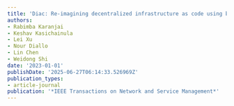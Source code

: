 ```yaml
---
title: 'Diac: Re-imagining decentralized infrastructure as code using blockchain'
authors:
- Rabimba Karanjai
- Keshav Kasichainula
- Lei Xu
- Nour Diallo
- Lin Chen
- Weidong Shi
date: '2023-01-01'
publishDate: '2025-06-27T06:14:33.526969Z'
publication_types:
- article-journal
publication: '*IEEE Transactions on Network and Service Management*'
---
```

